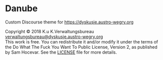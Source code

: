 # Danube
Custom Discourse theme for https://dyskusje.austro-wegry.org  

Copyright © 2018 K.u K.Verwaltungsbureau <verwaltungsbureau@dyskusje.austro-wegry.org>  
This work is free. You can redistribute it and/or modify it under the terms of the Do What The Fuck You Want To Public License, Version 2, as published by Sam Hocevar. See the [LICENSE](LICENSE) file for more details.
